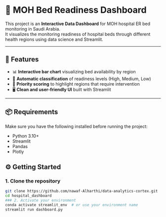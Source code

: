 # 🏥 MOH Bed Readiness Dashboard

This project is an **Interactive Data Dashboard** for MOH hospital ER bed monitoring in Saudi Arabia.  
It visualizes the monitoring readiness of hospital beds through different health regions using data science and Streamlit.

---

## 🚀 Features

- 📊 **Interactive bar chart** visualizing bed availability by region  
- 🧠 **Automatic classification** of readiness levels (High, Medium, Low)  
- 🚨 **Priority scoring** to highlight regions that require intervention  
- 🖥️ **Clean and user-friendly UI** built with Streamlit  

---
## 📦  Requirements

Make sure you have the following installed before running the project:

- Python 3.10+
- Streamlit
- Pandas
- Plotly

## ⚙️ Getting Started

### 1. Clone the repository
```bash
git clone https://github.com/nawaf-Alharthi/data-analytics-cortex.git
cd hospital_dashboard 
### 2. Activate your environment
conda activate streamlit_env  # or use your environment name
streamlit run dashboard.py
``` 


